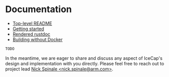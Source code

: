 # Documentation

- [Top-level README](../README.md)
- [Getting started](./getting-started.md)
- [Rendered rustdoc](https://arm-research.gitlab.io/security/icecap/html/rustdoc/)
- [Building without Docker](./building-without-docker.md)

`TODO`

In the meantime, we are eager to share and discuss any aspect of IceCap's design
and implementation with you directly. Please feel free to reach out to project
lead [Nick Spinale &lt;nick.spinale@arm.com&gt;](mailto:nick.spinale@arm.com).
